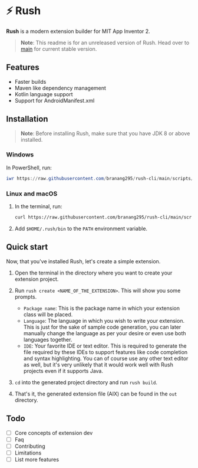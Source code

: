 # ⚡ Rush
**Rush** is a modern extension builder for MIT App Inventor 2.

> **Note**: This readme is for an unreleased version of Rush. Head over to [main](https://github.com/shreyashsaitwal/rush-cli/tree/main) for current stable version.

## Features
* Faster builds
* Maven like dependency management
* Kotlin language support
* Support for AndroidManifest.xml

## Installation
> **Note**: Before installing Rush, make sure that you have JDK 8 or above installed.

### Windows
In PowerShell, run:
```ps1
iwr https://raw.githubusercontent.com/branang295/rush-cli/main/scripts/install/install.ps1 -useb | iex
```

### Linux and macOS
1. In the terminal, run:

    ```sh
    curl https://raw.githubusercontent.com/branang295/rush-cli/main/scripts/install/install.sh -fsSL | sh
    ```

2. Add `$HOME/.rush/bin` to the `PATH` environment variable.

## Quick start
Now, that you've installed Rush, let's create a simple extension.

1. Open the terminal in the directory where you want to create your extension project.

2. Run `rush create <NAME_OF_THE_EXTENSION>`.
This will show you some prompts.
    - `Package name`: This is the package name in which your extension class will be placed.
    - `Language`: The language in which you wish to write your extension. 
    This is just for the sake of sample code generation, you can later manually change the language as per your desire or even use both languages together.
    - `IDE`: Your favorite IDE or text editor.
    This is required to generate the file required by these IDEs to support features like code completion and syntax highlighting.
    You can of course use any other text editor as well, but it's very unlikely that it would work well with Rush projects even if it supports Java.

3. `cd` into the generated project directory and run `rush build`.

4. That's it, the generated extension file (AIX) can be found in the `out` directory.

## Todo
- [ ] Core concepts of extension dev
- [ ] Faq
- [ ] Contributing
- [ ] Limitations
- [ ] List more features
